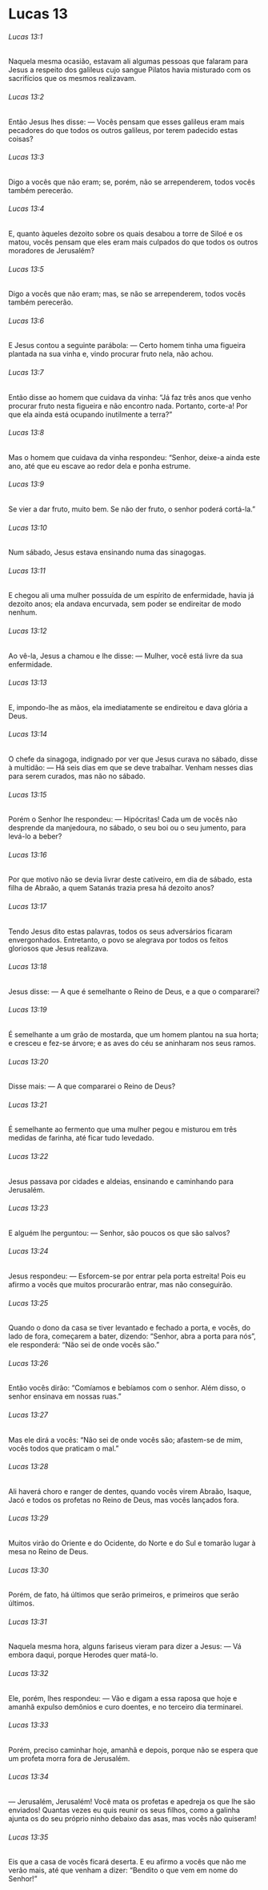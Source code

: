 # Lucas 13

###### Lucas 13:1

Naquela mesma ocasião, estavam ali algumas pessoas que falaram para Jesus a respeito dos galileus cujo sangue Pilatos havia misturado com os sacrifícios que os mesmos realizavam.

###### Lucas 13:2

Então Jesus lhes disse: — Vocês pensam que esses galileus eram mais pecadores do que todos os outros galileus, por terem padecido estas coisas?

###### Lucas 13:3

Digo a vocês que não eram; se, porém, não se arrependerem, todos vocês também perecerão.

###### Lucas 13:4

E, quanto àqueles dezoito sobre os quais desabou a torre de Siloé e os matou, vocês pensam que eles eram mais culpados do que todos os outros moradores de Jerusalém?

###### Lucas 13:5

Digo a vocês que não eram; mas, se não se arrependerem, todos vocês também perecerão.

###### Lucas 13:6

E Jesus contou a seguinte parábola: — Certo homem tinha uma figueira plantada na sua vinha e, vindo procurar fruto nela, não achou.

###### Lucas 13:7

Então disse ao homem que cuidava da vinha: “Já faz três anos que venho procurar fruto nesta figueira e não encontro nada. Portanto, corte-a! Por que ela ainda está ocupando inutilmente a terra?”

###### Lucas 13:8

Mas o homem que cuidava da vinha respondeu: “Senhor, deixe-a ainda este ano, até que eu escave ao redor dela e ponha estrume.

###### Lucas 13:9

Se vier a dar fruto, muito bem. Se não der fruto, o senhor poderá cortá-la.”

###### Lucas 13:10

Num sábado, Jesus estava ensinando numa das sinagogas.

###### Lucas 13:11

E chegou ali uma mulher possuída de um espírito de enfermidade, havia já dezoito anos; ela andava encurvada, sem poder se endireitar de modo nenhum.

###### Lucas 13:12

Ao vê-la, Jesus a chamou e lhe disse: — Mulher, você está livre da sua enfermidade.

###### Lucas 13:13

E, impondo-lhe as mãos, ela imediatamente se endireitou e dava glória a Deus.

###### Lucas 13:14

O chefe da sinagoga, indignado por ver que Jesus curava no sábado, disse à multidão: — Há seis dias em que se deve trabalhar. Venham nesses dias para serem curados, mas não no sábado.

###### Lucas 13:15

Porém o Senhor lhe respondeu: — Hipócritas! Cada um de vocês não desprende da manjedoura, no sábado, o seu boi ou o seu jumento, para levá-lo a beber?

###### Lucas 13:16

Por que motivo não se devia livrar deste cativeiro, em dia de sábado, esta filha de Abraão, a quem Satanás trazia presa há dezoito anos?

###### Lucas 13:17

Tendo Jesus dito estas palavras, todos os seus adversários ficaram envergonhados. Entretanto, o povo se alegrava por todos os feitos gloriosos que Jesus realizava.

###### Lucas 13:18

Jesus disse: — A que é semelhante o Reino de Deus, e a que o compararei?

###### Lucas 13:19

É semelhante a um grão de mostarda, que um homem plantou na sua horta; e cresceu e fez-se árvore; e as aves do céu se aninharam nos seus ramos.

###### Lucas 13:20

Disse mais: — A que compararei o Reino de Deus?

###### Lucas 13:21

É semelhante ao fermento que uma mulher pegou e misturou em três medidas de farinha, até ficar tudo levedado.

###### Lucas 13:22

Jesus passava por cidades e aldeias, ensinando e caminhando para Jerusalém.

###### Lucas 13:23

E alguém lhe perguntou: — Senhor, são poucos os que são salvos?

###### Lucas 13:24

Jesus respondeu: — Esforcem-se por entrar pela porta estreita! Pois eu afirmo a vocês que muitos procurarão entrar, mas não conseguirão.

###### Lucas 13:25

Quando o dono da casa se tiver levantado e fechado a porta, e vocês, do lado de fora, começarem a bater, dizendo: “Senhor, abra a porta para nós”, ele responderá: “Não sei de onde vocês são.”

###### Lucas 13:26

Então vocês dirão: “Comíamos e bebíamos com o senhor. Além disso, o senhor ensinava em nossas ruas.”

###### Lucas 13:27

Mas ele dirá a vocês: “Não sei de onde vocês são; afastem-se de mim, vocês todos que praticam o mal.”

###### Lucas 13:28

Ali haverá choro e ranger de dentes, quando vocês virem Abraão, Isaque, Jacó e todos os profetas no Reino de Deus, mas vocês lançados fora.

###### Lucas 13:29

Muitos virão do Oriente e do Ocidente, do Norte e do Sul e tomarão lugar à mesa no Reino de Deus.

###### Lucas 13:30

Porém, de fato, há últimos que serão primeiros, e primeiros que serão últimos.

###### Lucas 13:31

Naquela mesma hora, alguns fariseus vieram para dizer a Jesus: — Vá embora daqui, porque Herodes quer matá-lo.

###### Lucas 13:32

Ele, porém, lhes respondeu: — Vão e digam a essa raposa que hoje e amanhã expulso demônios e curo doentes, e no terceiro dia terminarei.

###### Lucas 13:33

Porém, preciso caminhar hoje, amanhã e depois, porque não se espera que um profeta morra fora de Jerusalém.

###### Lucas 13:34

— Jerusalém, Jerusalém! Você mata os profetas e apedreja os que lhe são enviados! Quantas vezes eu quis reunir os seus filhos, como a galinha ajunta os do seu próprio ninho debaixo das asas, mas vocês não quiseram!

###### Lucas 13:35

Eis que a casa de vocês ficará deserta. E eu afirmo a vocês que não me verão mais, até que venham a dizer: “Bendito o que vem em nome do Senhor!”

